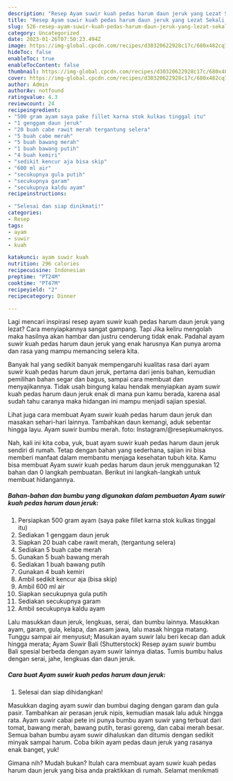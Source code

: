 ```yaml
---
description: "Resep Ayam suwir kuah pedas harum daun jeruk yang Lezat Sekali, Buat Buka Puasa Bikin Ngiler"
title: "Resep Ayam suwir kuah pedas harum daun jeruk yang Lezat Sekali, Buat Buka Puasa Bikin Ngiler"
slug: 526-resep-ayam-suwir-kuah-pedas-harum-daun-jeruk-yang-lezat-sekali-buat-buka-puasa-bikin-ngiler
category: Uncategorized
date: 2023-01-26T07:50:23.494Z
image: https://img-global.cpcdn.com/recipes/d30320622928c17c/680x482cq70/ayam-suwir-kuah-pedas-harum-daun-jeruk-foto-resep-utama.jpg
hideToc: false
enableToc: true
enableTocContent: false
thumbnail: https://img-global.cpcdn.com/recipes/d30320622928c17c/680x482cq70/ayam-suwir-kuah-pedas-harum-daun-jeruk-foto-resep-utama.jpg
cover: https://img-global.cpcdn.com/recipes/d30320622928c17c/680x482cq70/ayam-suwir-kuah-pedas-harum-daun-jeruk-foto-resep-utama.jpg
author: Admin
authorAv: notfound
ratingvalue: 4.3
reviewcount: 24
recipeingredient:
- "500 gram ayam saya pake fillet karna stok kulkas tinggal itu"
- "1 genggam daun jeruk"
- "20 buah cabe rawit merah tergantung selera"
- "5 buah cabe merah"
- "5 buah bawang merah"
- "1 buah bawang putih"
- "4 buah kemiri"
- "sedikit kencur aja bisa skip"
- "600 ml air"
- "secukupnya gula putih"
- "secukupnya garam"
- "secukupnya kaldu ayam"
recipeinstructions:

- "Selesai dan siap dinikmati!"
categories:
- Resep
tags:
- ayam
- suwir
- kuah

katakunci: ayam suwir kuah 
nutrition: 296 calories
recipecuisine: Indonesian
preptime: "PT24M"
cooktime: "PT47M"
recipeyield: "2"
recipecategory: Dinner

---
```



Lagi mencari inspirasi resep ayam suwir kuah pedas harum daun jeruk yang lezat? Cara menyiapkannya sangat gampang. Tapi Jika keliru mengolah maka hasilnya akan hambar dan justru cenderung tidak enak. Padahal ayam suwir kuah pedas harum daun jeruk yang enak harusnya Kan punya aroma dan rasa yang mampu memancing selera kita.


Banyak hal yang sedikit banyak mempengaruhi kualitas rasa dari ayam suwir kuah pedas harum daun jeruk, pertama dari jenis bahan, kemudian pemilihan bahan segar dan bagus, sampai cara membuat dan menyajikannya. Tidak usah bingung kalau hendak menyiapkan ayam suwir kuah pedas harum daun jeruk enak di mana pun kamu berada, karena asal sudah tahu caranya maka hidangan ini mampu menjadi sajian spesial.

Lihat juga cara membuat Ayam suwir kuah pedas harum daun jeruk dan masakan sehari-hari lainnya. Tambahkan daun kemangi, aduk sebentar hingga layu. Ayam suwir bumbu merah. foto: Instagram/@resepkumaknyos.


Nah, kali ini kita coba, yuk, buat ayam suwir kuah pedas harum daun jeruk sendiri di rumah. Tetap dengan bahan yang sederhana, sajian ini bisa memberi manfaat dalam membantu menjaga kesehatan tubuh kita. Kamu bisa membuat Ayam suwir kuah pedas harum daun jeruk menggunakan 12 bahan dan 0 langkah pembuatan. Berikut ini langkah-langkah untuk membuat hidangannya.

<!--inarticleads1-->

##### Bahan-bahan dan bumbu yang digunakan dalam pembuatan Ayam suwir kuah pedas harum daun jeruk:

1. Persiapkan 500 gram ayam (saya pake fillet karna stok kulkas tinggal itu)
1. Sediakan 1 genggam daun jeruk
1. Siapkan 20 buah cabe rawit merah, (tergantung selera)
1. Sediakan 5 buah cabe merah
1. Gunakan 5 buah bawang merah
1. Sediakan 1 buah bawang putih
1. Gunakan 4 buah kemiri
1. Ambil sedikit kencur aja (bisa skip)
1. Ambil 600 ml air
1. Siapkan secukupnya gula putih
1. Sediakan secukupnya garam
1. Ambil secukupnya kaldu ayam


Lalu masukkan daun jeruk, lengkuas, serai, dan bumbu lainnya. Masukkan ayam, garam, gula, kelapa, dan asam jawa, lalu masak hingga matang. Tunggu sampai air menyusut; Masukan ayam suwir lalu beri kecap dan aduk hingga merata; Ayam Suwir Bali (Shutterstock) Resep ayam suwir bumbu Bali spesial berbeda dengan ayam suwir lainnya diatas. Tumis bumbu halus dengan serai, jahe, lengkuas dan daun jeruk. 

<!--inarticleads2-->

##### Cara buat Ayam suwir kuah pedas harum daun jeruk:


1. Selesai dan siap dihidangkan!

Masukkan daging ayam suwir dan bumbui daging dengan garam dan gula pasir. Tambahkan air perasan jeruk nipis, kemudian masak lalu aduk hingga rata. Ayam suwir cabai pete ini punya bumbu ayam suwir yang terbuat dari tomat, bawang merah, bawang putih, terasi goreng, dan cabai merah besar. Semua bahan bumbu ayam suwir dihaluskan dan ditumis dengan sedikit minyak sampai harum. Coba bikin ayam pedas daun jeruk yang rasanya enak banget, yuk! 

Gimana nih? Mudah bukan? Itulah cara membuat ayam suwir kuah pedas harum daun jeruk yang bisa anda praktikkan di rumah. Selamat menikmati
